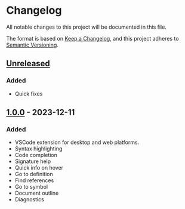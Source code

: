 # Changelog

All notable changes to this project will be documented in this file.

The format is based on [Keep a Changelog](https://keepachangelog.com/en/1.0.0/),
and this project adheres to [Semantic Versioning](https://semver.org/spec/v2.0.0.html).

## [Unreleased]

### Added

- Quick fixes

## [1.0.0] - 2023-12-11

### Added

- VSCode extension for desktop and web platforms.
- Syntax highlighting
- Code completion
- Signature help
- Quick info on hover
- Go to definition
- Find references
- Go to symbol
- Document outline
- Diagnostics

[Unreleased]: https://github.com/cirras/vscode-eoplus/compare/v1.0.0...HEAD
[1.0.0 ]: https://github.com/cirras/eolib-ts/releases/tag/v1.0.0
